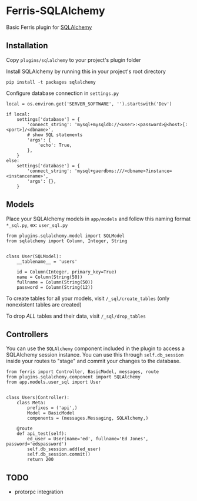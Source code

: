 # Ferris-SQLAlchemy

Basic Ferris plugin for [SQLAlchemy](http://www.sqlalchemy.org/)

## Installation

Copy `plugins/sqlalchemy` to your project's plugin folder

Install SQLAlchemy by running this in your project's root directory

`pip install -t packages sqlalchemy`

Configure database connection in `settings.py`

```
local = os.environ.get('SERVER_SOFTWARE', '').startswith('Dev')

if local:
    settings['database'] = {
        'connect_string': 'mysql+mysqldb://<user>:<password>@<host>[:<port>]/<dbname>',
        # show SQL statements
        'args': {
            'echo': True,
        },
    }
else:
    settings['database'] = {
        'connect_string': 'mysql+gaerdbms:///<dbname>?instance=<instancename>',
        'args': {},
    }
```

## Models

Place your SQLAlchemy models in `app/models` and follow this naming format `*_sql.py`, ex: `user_sql.py`

```
from plugins.sqlalchemy.model import SQLModel
from sqlalchemy import Column, Integer, String


class User(SQLModel):
    __tablename__ = 'users'

    id = Column(Integer, primary_key=True)
    name = Column(String(50))
    fullname = Column(String(50))
    password = Column(String(12))
```

To create tables for all your models, visit `/_sql/create_tables` (only nonexistent tables are created)

To drop *ALL* tables and their data, visit `/_sql/drop_tables`

## Controllers

You can use the `SQLAlchemy` component included in the plugin to access a SQLAlchemy session instance. You can use this through `self.db_session` inside your routes to "stage" and commit your changes to the database.

```
from ferris import Controller, BasicModel, messages, route
from plugins.sqlalchemy.component import SQLAlchemy
from app.models.user_sql import User


class Users(Controller):
    class Meta:
        prefixes = ('api',)
        Model = BasicModel
        components = (messages.Messaging, SQLAlchemy,)

    @route
    def api_test(self):
        ed_user = User(name='ed', fullname='Ed Jones', password='edspassword')
        self.db_session.add(ed_user)
        self.db_session.commit()
        return 200
```

## TODO

* protorpc integration
